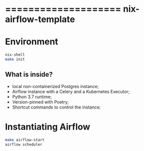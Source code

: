 ====================
nix-airflow-template
====================

# Environment

```bash
nix-shell
make init
```

## What is inside?

* local non-containerized Postgres instance;
* Airflow instance with a Celery and a Kubernetes Executor;
* Python 3.7 runtime;
* Version-pinned with Poetry;
* Shortcut commands to control the instance;


# Instantiating Airflow
```bash
make airflow-start
airflow scheduler
```
